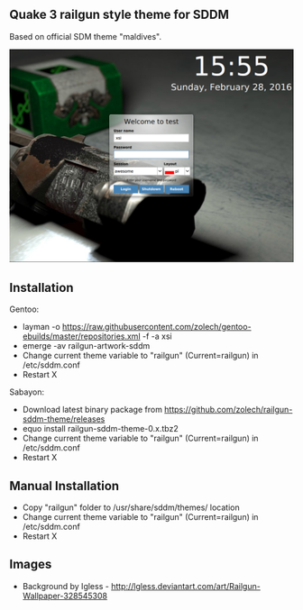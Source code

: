 Quake 3 railgun style theme for SDDM
------------------------------------

Based on official SDM theme "maldives".

![Alt Screenshot](https://raw.githubusercontent.com/zolech/railgun-sddm-theme/master/railgun/screenshot.png "Quake 3 railgun style theme for SDDM")

Installation
------------------------------------

Gentoo:

 * layman -o https://raw.githubusercontent.com/zolech/gentoo-ebuilds/master/repositories.xml -f -a xsi
 * emerge -av railgun-artwork-sddm
 * Change current theme variable to "railgun" (Current=railgun) in /etc/sddm.conf
 * Restart X

Sabayon:

 * Download latest binary package from https://github.com/zolech/railgun-sddm-theme/releases
 * equo install railgun-sddm-theme-0.x.tbz2
 * Change current theme variable to "railgun" (Current=railgun) in /etc/sddm.conf
 * Restart X

Manual Installation
------------------------------------
* Copy "railgun" folder to /usr/share/sddm/themes/ location
* Change current theme variable to "railgun" (Current=railgun) in /etc/sddm.conf
* Restart X

Images
------------------------------------
* Background by Igless - http://lgless.deviantart.com/art/Railgun-Wallpaper-328545308
